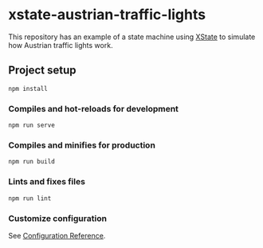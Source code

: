 # xstate-austrian-traffic-lights

This repository has an example of a state machine using [XState](https://xstate.js.org/) to simulate how Austrian traffic lights work.

## Project setup
```
npm install
```

### Compiles and hot-reloads for development
```
npm run serve
```

### Compiles and minifies for production
```
npm run build
```

### Lints and fixes files
```
npm run lint
```

### Customize configuration
See [Configuration Reference](https://cli.vuejs.org/config/).
